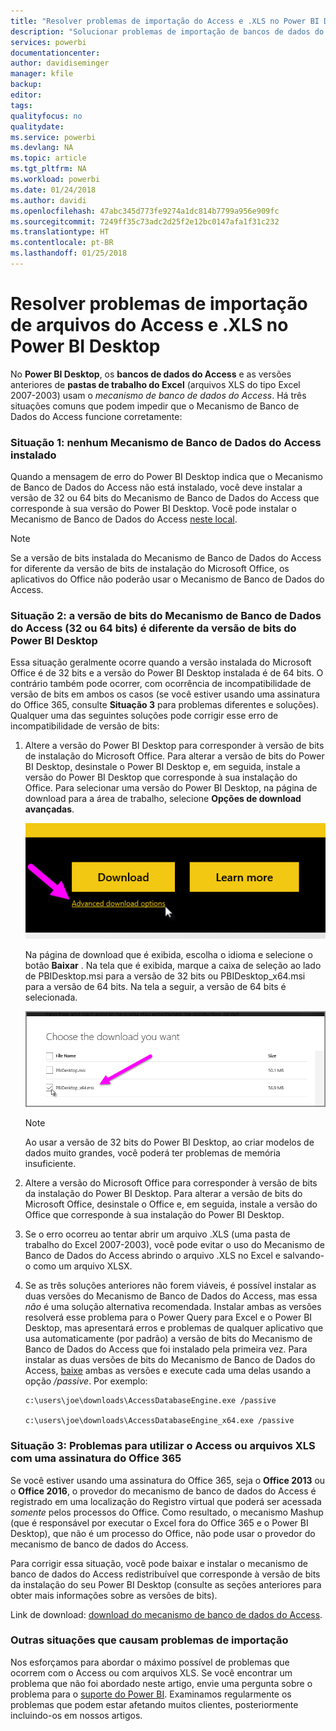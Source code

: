 ```yaml
---
title: "Resolver problemas de importação do Access e .XLS no Power BI Desktop"
description: "Solucionar problemas de importação de bancos de dados do Access e planilhas .XLS no Power BI Desktop e Power Query"
services: powerbi
documentationcenter: 
author: davidiseminger
manager: kfile
backup: 
editor: 
tags: 
qualityfocus: no
qualitydate: 
ms.service: powerbi
ms.devlang: NA
ms.topic: article
ms.tgt_pltfrm: NA
ms.workload: powerbi
ms.date: 01/24/2018
ms.author: davidi
ms.openlocfilehash: 47abc345d773fe9274a1dc814b7799a956e909fc
ms.sourcegitcommit: 7249ff35c73adc2d25f2e12bc0147afa1f31c232
ms.translationtype: HT
ms.contentlocale: pt-BR
ms.lasthandoff: 01/25/2018
---
```

# <a name="resolve-issues-importing-access-and-xls-files-in-power-bi-desktop"></a>Resolver problemas de importação de arquivos do Access e .XLS no Power BI Desktop
No **Power BI Desktop**, os **bancos de dados do Access** e as versões anteriores de **pastas de trabalho do Excel** (arquivos XLS do tipo Excel 2007-2003) usam o *mecanismo de banco de dados do Access*. Há três situações comuns que podem impedir que o Mecanismo de Banco de Dados do Access funcione corretamente:

### <a name="situation-1-no-access-database-engine-installed"></a>Situação 1: nenhum Mecanismo de Banco de Dados do Access instalado
Quando a mensagem de erro do Power BI Desktop indica que o Mecanismo de Banco de Dados do Access não está instalado, você deve instalar a versão de 32 ou 64 bits do Mecanismo de Banco de Dados do Access que corresponde à sua versão do Power BI Desktop. Você pode instalar o Mecanismo de Banco de Dados do Access [neste local](http://www.microsoft.com/en-us/download/details.aspx?id=13255).

>[!NOTE]
>Se a versão de bits instalada do Mecanismo de Banco de Dados do Access for diferente da versão de bits de instalação do Microsoft Office, os aplicativos do Office não poderão usar o Mecanismo de Banco de Dados do Access.

### <a name="situation-2-the-access-database-engine-bit-version-32-bit-or-64-bit-is-different-from-your-power-bi-desktop-bit-version"></a>Situação 2: a versão de bits do Mecanismo de Banco de Dados do Access (32 ou 64 bits) é diferente da versão de bits do Power BI Desktop
Essa situação geralmente ocorre quando a versão instalada do Microsoft Office é de 32 bits e a versão do Power BI Desktop instalada é de 64 bits. O contrário também pode ocorrer, com ocorrência de incompatibilidade de versão de bits em ambos os casos (se você estiver usando uma assinatura do Office 365, consulte **Situação 3** para problemas diferentes e soluções). Qualquer uma das seguintes soluções pode corrigir esse erro de incompatibilidade de versão de bits:

1. Altere a versão do Power BI Desktop para corresponder à versão de bits de instalação do Microsoft Office. Para alterar a versão de bits do Power BI Desktop, desinstale o Power BI Desktop e, em seguida, instale a versão do Power BI Desktop que corresponde à sua instalação do Office. Para selecionar uma versão do Power BI Desktop, na página de download para a área de trabalho, selecione **Opções de download avançadas**.
   
   ![](media/desktop-access-database-errors/desktop-access-errors-1.png)
   
   Na página de download que é exibida, escolha o idioma e selecione o botão **Baixar** . Na tela que é exibida, marque a caixa de seleção ao lado de PBIDesktop.msi para a versão de 32 bits ou PBIDesktop_x64.msi para a versão de 64 bits. Na tela a seguir, a versão de 64 bits é selecionada.
   
   ![](media/desktop-access-database-errors/desktop-access-errors-2.png)
   
   >[!NOTE]
   >Ao usar a versão de 32 bits do Power BI Desktop, ao criar modelos de dados muito grandes, você poderá ter problemas de memória insuficiente.
2. Altere a versão do Microsoft Office para corresponder à versão de bits da instalação do Power BI Desktop. Para alterar a versão de bits do Microsoft Office, desinstale o Office e, em seguida, instale a versão do Office que corresponde à sua instalação do Power BI Desktop.
3. Se o erro ocorreu ao tentar abrir um arquivo .XLS (uma pasta de trabalho do Excel 2007-2003), você pode evitar o uso do Mecanismo de Banco de Dados do Access abrindo o arquivo .XLS no Excel e salvando-o como um arquivo XLSX.
4. Se as três soluções anteriores não forem viáveis, é possível instalar as duas versões do Mecanismo de Banco de Dados do Access, mas essa *não* é uma solução alternativa recomendada. Instalar ambas as versões resolverá esse problema para o Power Query para Excel e o Power BI Desktop, mas apresentará erros e problemas de qualquer aplicativo que usa automaticamente (por padrão) a versão de bits do Mecanismo de Banco de Dados do Access que foi instalado pela primeira vez. Para instalar as duas versões de bits do Mecanismo de Banco de Dados do Access, [baixe](http://www.microsoft.com/en-us/download/details.aspx?id=13255) ambas as versões e execute cada uma delas usando a opção */passive*. Por exemplo:
   
       c:\users\joe\downloads\AccessDatabaseEngine.exe /passive
   
       c:\users\joe\downloads\AccessDatabaseEngine_x64.exe /passive

### <a name="situation-3-trouble-using-access-or-xls-files-with-an-office-365-subscription"></a>Situação 3: Problemas para utilizar o Access ou arquivos XLS com uma assinatura do Office 365
Se você estiver usando uma assinatura do Office 365, seja o **Office 2013** ou o **Office 2016**, o provedor do mecanismo de banco de dados do Access é registrado em uma localização do Registro virtual que poderá ser acessada *somente* pelos processos do Office. Como resultado, o mecanismo Mashup (que é responsável por executar o Excel fora do Office 365 e o Power BI Desktop), que não é um processo do Office, não pode usar o provedor do mecanismo de banco de dados do Access.

Para corrigir essa situação, você pode baixar e instalar o mecanismo de banco de dados do Access redistribuível que corresponde à versão de bits da instalação do seu Power BI Desktop (consulte as seções anteriores para obter mais informações sobre as versões de bits).

Link de download: [download do mecanismo de banco de dados do Access](http://www.microsoft.com/en-us/download/details.aspx?id=13255).

### <a name="other-situations-that-cause-import-issues"></a>Outras situações que causam problemas de importação
Nos esforçamos para abordar o máximo possível de problemas que ocorrem com o Access ou com arquivos XLS. Se você encontrar um problema que não foi abordado neste artigo, envie uma pergunta sobre o problema para o [suporte do Power BI](https://powerbi.microsoft.com/support/). Examinamos regularmente os problemas que podem estar afetando muitos clientes, posteriormente incluindo-os em nossos artigos.

